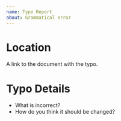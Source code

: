 ```yaml
---
name: Typo Report
about: Grammatical error
---
```


# Location
A link to the document with the typo.

# Typo Details
- What is incorrect?
- How do you think it should be changed?
